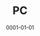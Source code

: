 ---
title: PC
date: 0001-01-01
ico: fa6-brands:windows
color:
  title: blue
  shade: 400
hardware:
  - type: Case
    name: SSUPD › Meshlicious
    sub:
      - White
    link: https://ssupd.co/products/meshlicious
  - type: MB
    name: Asus › ROG Strix Z390-I
    sub:
      - ITX
    link: https://amazon.com/dp/B07HM57LVH?tag=qrayg-20
  - type: CPU
    name: Intel › Core i5-8400
    sub:
      - 2.8-4.0 GHz
      - 6 Cores
    link: https://amazon.com/dp/B0759FGJ3Q?tag=qrayg-20
  - type: Cooler
    name: Noctua › NH-L9i
    sub:
      - chromax.Black
    link: https://amazon.com/dp/B07Y892M38?tag=qrayg-20
  - type: GPU
    name: NVIDIA › RTX 3060 Ti
    sub:
      - Founders Edition
    link: https://amazon.com/dp/B08PW559LL?tag=qrayg-20
  - type: RAM
    name: Corsair › Vengeance LPX
    sub:
      - 16GB
    link: https://amazon.com/dp/B0134EW7G8?tag=qrayg-20
  - type: PSU
    name: Corsair › SF750
    sub:
      - 80+ Platinum
    link: https://amazon.com/dp/B07M63H81H?tag=qrayg-20
  - type: M.2
    name: Samsung › 970 Evo Plus
    sub:
      - 250GB
    link: https://amazon.com/dp/B07MG119KG?tag=qrayg-20
---
